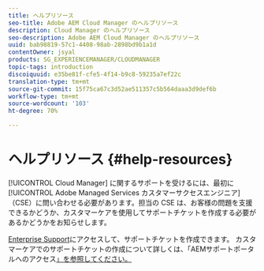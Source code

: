 ```yaml
---
title: ヘルプリソース
seo-title: Adobe AEM Cloud Manager のヘルプリソース
description: Cloud Manager のヘルプリソース
seo-description: Adobe AEM Cloud Manager のヘルプリソース
uuid: bab98819-57c1-4408-98ab-2898bd9b1a1d
contentOwner: jsyal
products: SG_EXPERIENCEMANAGER/CLOUDMANAGER
topic-tags: introduction
discoiquuid: e35be81f-cfe5-4f14-b9c8-59235a7ef22c
translation-type: tm+mt
source-git-commit: 15f75ca67c3d52ae511357c5b564daaa3d9def6b
workflow-type: tm+mt
source-wordcount: '103'
ht-degree: 70%

---
```



# ヘルプリソース {#help-resources}

[!UICONTROL Cloud Manager] に関するサポートを受けるには、最初に [!UICONTROL Adobe Managed Services カスタマーサクセスエンジニア]（CSE）に問い合わせる必要があります。担当の CSE は、お客様の問題を支援できるかどうか、カスタマーケアを使用してサポートチケットを作成する必要があるかどうかをお知らせします。

[Enterprise Support](https://helpx.adobe.com/jp/contact/enterprise-support.ec.html)にアクセスして、サポートチケットを作成できます。 カスタマーケアでのサポートチケットの作成について詳しくは、「AEMサポートポータルへのアクセス[」を参照してください。](https://help.adobe.com/experience-manager/kb/accessing-aem-support-portal.html)
